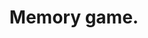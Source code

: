---
publishDate: 2024-01-04T00:00:00Z
title: Memory game.
description: simple memory game using react.
poster: asd
link: https://acd-react-entregable-4.netlify.app/
tags:
  - React
  - Vite
  - Web
  - Game
  - 3d
---